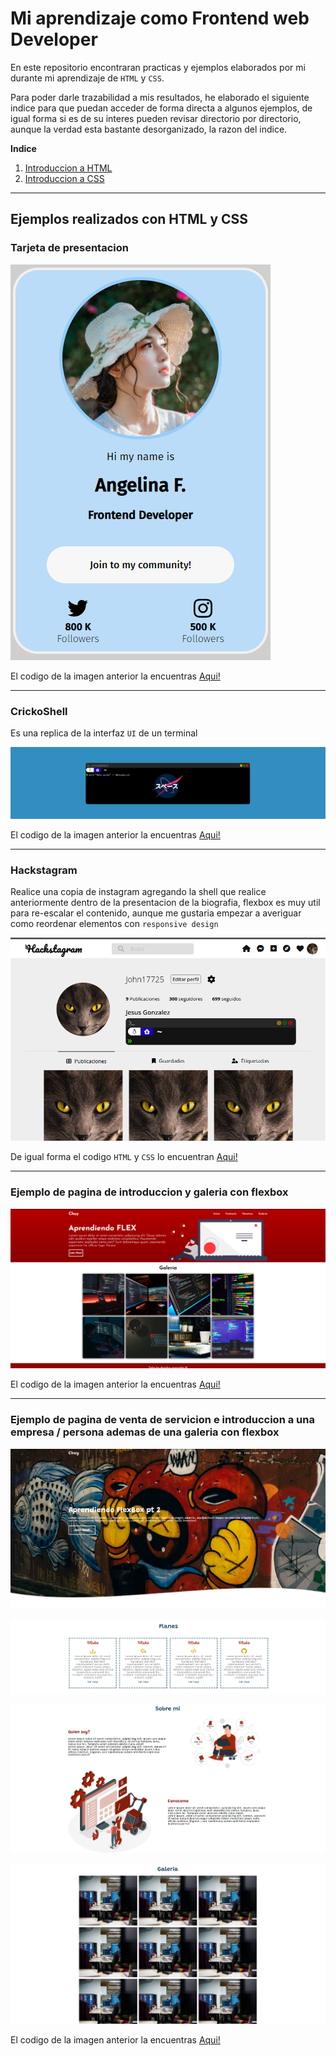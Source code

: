 # Mi aprendizaje como Frontend web Developer
En este repositorio encontraran practicas y ejemplos elaborados por mi durante mi aprendizaje de `HTML` y `CSS`.

Para poder darle trazabilidad a mis resultados, he elaborado el siguiente indice para que puedan acceder de forma directa a algunos ejemplos, de igual forma si es de su interes pueden revisar directorio por directorio, aunque la verdad esta bastante desorganizado, la razon del indice.


**Indice**
<ol>
    <li><a href="/class_css/_html_css_/README.md" target="_blank">Introduccion a HTML</a></li>
    <li><a href="/class_css/_html_css_/units_measure/README.md" target="_blank">Introduccion a CSS</a></li>
</ol>

---
## Ejemplos realizados con HTML y CSS

### Tarjeta de presentacion
![Tarjeta de presentacion](class_css/_html_css_/assets/Tarjeta_presentacion.png)

El codigo de la imagen anterior la encuentras <a href="class_css/_html_css_/Card" target="_blank">Aqui!</a>

---

### CrickoShell
Es una replica de la interfaz `UI` de un terminal

![CrickoShell](class_css/_html_css_/assets/SHELL.png)

El codigo de la imagen anterior la encuentras <a href="class_css/_html_css_/shell" target="_blank">Aqui!</a>

---

### Hackstagram
Realice una copia de instagram agregando la shell que realice anteriormente dentro de la presentacion de la biografia, flexbox es muy util para re-escalar el contenido, aunque me gustaria empezar a averiguar como reordenar elementos con `responsive design`

![CrickoShell](class_css/_html_css_/assets/Hackstagram.png)

De igual forma el codigo `HTML` y `CSS` lo encuentran <a href="class_css/Instagram" target="_blank">Aqui!</a>

---
### Ejemplo de pagina de introduccion y galeria con flexbox

![Ejemplo de pagina con flexbox](class_css/_html_css_/assets/APRENDIENDO%20FLEX.png)

El codigo de la imagen anterior la encuentras <a href="class_css/_clase_5_" target="_blank">Aqui!</a>

---
### Ejemplo de pagina de venta de servicion e introduccion a una empresa / persona ademas de una galeria con flexbox

![Ejemplo de pagina con flexbox](class_css/_html_css_/assets/APRENDIENDO%20FLEX2.png)

![Ejemplo de pagina con flexbox](class_css/_html_css_/assets/APRENDIENDO%20FLEX21.png)

![Ejemplo de pagina con flexbox](class_css/_html_css_/assets/APRENDIENDO%20FLEX22.png)

![Ejemplo de pagina con flexbox](class_css/_html_css_/assets/APRENDIENDO%20FLEX23.png)

El codigo de la imagen anterior la encuentras <a href="class_css/_class_6_" target="_blank">Aqui!</a>
